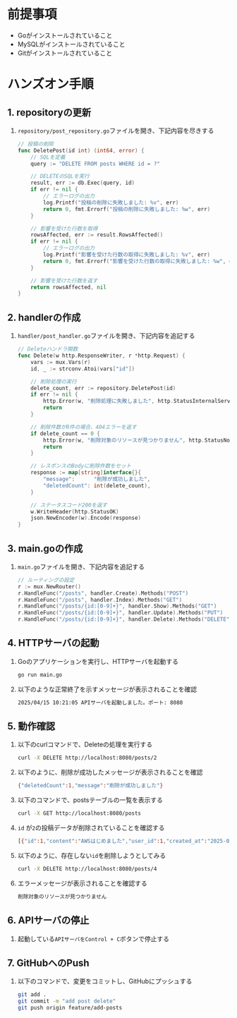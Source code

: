 # 前提事項
- Goがインストールされていること
- MySQLがインストールされていること
- Gitがインストールされていること

# ハンズオン手順
## 1. repositoryの更新
1. `repository/post_repository.go`ファイルを開き、下記内容を尽きする
    ```go 
    // 投稿の削除
    func DeletePost(id int) (int64, error) {
        // SQLを定義
        query := "DELETE FROM posts WHERE id = ?"

        // DELETEのSQLを実行
        result, err := db.Exec(query, id)
        if err != nil {
            // エラーログの出力
            log.Printf("投稿の削除に失敗しました: %v", err)
            return 0, fmt.Errorf("投稿の削除に失敗しました: %w", err)
        }

        // 影響を受けた行数を取得
        rowsAffected, err := result.RowsAffected()
        if err != nil {
            // エラーログの出力
            log.Printf("影響を受けた行数の取得に失敗しました: %v", err)
            return 0, fmt.Errorf("影響を受けた行数の取得に失敗しました: %w", err)
        }

        // 影響を受けた行数を返す
        return rowsAffected, nil
    }
    ```

## 2. handlerの作成
1. `handler/post_handler.go`ファイルを開き、下記内容を追記する
    ```go
    // Deleteハンドラ関数
    func Delete(w http.ResponseWriter, r *http.Request) {
        vars := mux.Vars(r)
        id, _ := strconv.Atoi(vars["id"])

        // 削除処理の実行
        delete_count, err := repository.DeletePost(id)
        if err != nil {
            http.Error(w, "削除処理に失敗しました", http.StatusInternalServerError)
            return
        }

        // 削除件数が0件の場合、404エラーを返す
        if delete_count == 0 {
            http.Error(w, "削除対象のリソースが見つかりません", http.StatusNotFound)
            return
        }

        // レスポンスのBodyに削除件数をセット
        response := map[string]interface{}{
            "message":      "削除が成功しました",
            "deletedCount": int(delete_count),
        }

        // ステータスコード200を返す
        w.WriteHeader(http.StatusOK)
        json.NewEncoder(w).Encode(response)
    }
    ```

## 3. main.goの作成
1. `main.go`ファイルを開き、下記内容を追記する
    ```go
    // ルーティングの設定
    r := mux.NewRouter()
    r.HandleFunc("/posts", handler.Create).Methods("POST")
    r.HandleFunc("/posts", handler.Index).Methods("GET")
    r.HandleFunc("/posts/{id:[0-9]+}", handler.Show).Methods("GET")
    r.HandleFunc("/posts/{id:[0-9]+}", handler.Update).Methods("PUT")
    r.HandleFunc("/posts/{id:[0-9]+}", handler.Delete).Methods("DELETE") // このコードを追加
    ```

## 4. HTTPサーバの起動
1. Goのアプリケーションを実行し、HTTPサーバを起動する
    ```sh
    go run main.go
    ```

2. 以下のような正常終了を示すメッセージが表示されることを確認
    ```sh
    2025/04/15 10:21:05 APIサーバを起動しました。ポート: 8080
    ```

## 5. 動作確認
1. 以下のcurlコマンドで、Deleteの処理を実行する
    ```sh
    curl -X DELETE http://localhost:8080/posts/2
    ```

2. 以下のように、削除が成功したメッセージが表示されることを確認
    ```sh
    {"deletedCount":1,"message":"削除が成功しました"}
    ```

3. 以下のコマンドで、postsテーブルの一覧を表示する
    ```sh
    curl -X GET http://localhost:8080/posts
    ```

4. `id` が`2`の投稿データが削除されていることを確認する
    ```sh
    [{"id":1,"content":"AWSはじめました","user_id":1,"created_at":"2025-04-15T10:30:24Z","updated_at":"2025-04-15T10:30:24Z"},{"id":3,"content":"Terraformはじめました","user_id":1,"created_at":"2025-04-16T21:18:13Z","updated_at":"2025-04-16T21:18:13Z"}]
    ```

5. 以下のように、存在しない`id`を削除しようとしてみる
    ```sh
    curl -X DELETE http://localhost:8080/posts/4
    ```

6. エラーメッセージが表示されることを確認する
    ```sh
    削除対象のリソースが見つかりません
    ```

## 6. APIサーバの停止
1. 起動している`APIサーバをControl + C`ボタンで停止する

## 7. GitHubへのPush
1. 以下のコマンドで、変更をコミットし、GitHubにプッシュする
    ```sh
    git add .
    git commit -m "add post delete"
    git push origin feature/add-posts
    ```






